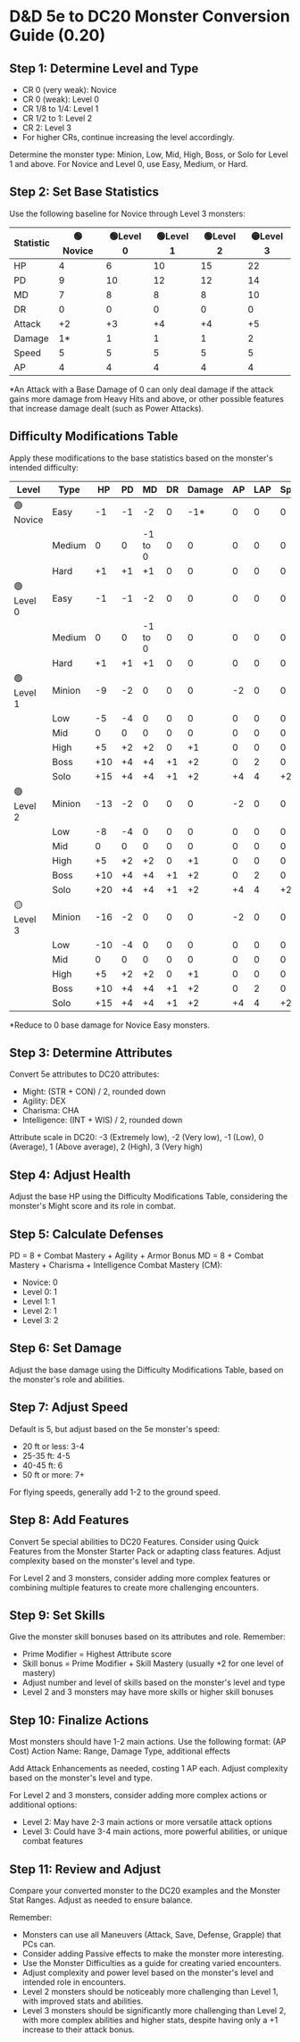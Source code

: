 ﻿# D&D 5e to DC20 Monster Conversion Guide (0.20)

## Step 1: Determine Level and Type

- CR 0 (very weak): Novice
- CR 0 (weak): Level 0
- CR 1/8 to 1/4: Level 1
- CR 1/2 to 1: Level 2
- CR 2: Level 3
- For higher CRs, continue increasing the level accordingly.

Determine the monster type: Minion, Low, Mid, High, Boss, or Solo for Level 1 and above. For Novice and Level 0, use Easy, Medium, or Hard.

## Step 2: Set Base Statistics

Use the following baseline for Novice through Level 3 monsters:

| Statistic | 🟢Novice | 🟢Level 0 | 🟢Level 1 | 🟢Level 2 | 🟡Level 3 |
| --- | --- | --- | --- | --- | --- |
| HP | 4 | 6 | 10 | 15 | 22 |
| PD | 9 | 10 | 12 | 12 | 14 |
| MD | 7 | 8 | 8 | 8 | 10 |
| DR | 0 | 0 | 0 | 0 | 0 |
| Attack | +2 | +3 | +4 | +4 | +5 |
| Damage | 1* | 1 | 1 | 1 | 2 |
| Speed | 5 | 5 | 5 | 5 | 5 |
| AP | 4 | 4 | 4 | 4 | 4 |

*An Attack with a Base Damage of 0 can only deal damage if the attack gains more damage from Heavy Hits and above, or other possible features that increase damage dealt (such as Power Attacks).

## Difficulty Modifications Table

Apply these modifications to the base statistics based on the monster's intended difficulty:

| Level | Type | HP | PD | MD | DR | Damage | AP | LAP | Speed |
| --- | --- | --- | --- | --- | --- | --- | --- | --- | --- |
| 🟢Novice | Easy | -1 | -1 | -2 | 0 | -1* | 0 | 0 | 0 |
|  | Medium | 0 | 0 | -1 to 0 | 0 | 0 | 0 | 0 | 0 |
|  | Hard | +1 | +1 | +1 | 0 | 0 | 0 | 0 | 0 |
| 🟢Level 0 | Easy | -1 | -1 | -2 | 0 | 0 | 0 | 0 | 0 |
|  | Medium | 0 | 0 | -1 to 0 | 0 | 0 | 0 | 0 | 0 |
|  | Hard | +1 | +1 | +1 | 0 | 0 | 0 | 0 | 0 |
| 🟢Level 1 | Minion | -9 | -2 | 0 | 0 | 0 | -2 | 0 | 0 |
|  | Low | -5 | -4 | 0 | 0 | 0 | 0 | 0 | 0 |
|  | Mid | 0 | 0 | 0 | 0 | 0 | 0 | 0 | 0 |
|  | High | +5 | +2 | +2 | 0 | +1 | 0 | 0 | 0 |
|  | Boss | +10 | +4 | +4 | +1 | +2 | 0 | 2 | 0 |
|  | Solo | +15 | +4 | +4 | +1 | +2 | +4 | 4 | +2 |
| 🟢Level 2 | Minion | -13 | -2 | 0 | 0 | 0 | -2 | 0 | 0 |
|  | Low | -8 | -4 | 0 | 0 | 0 | 0 | 0 | 0 |
|  | Mid | 0 | 0 | 0 | 0 | 0 | 0 | 0 | 0 |
|  | High | +5 | +2 | +2 | 0 | +1 | 0 | 0 | 0 |
|  | Boss | +10 | +4 | +4 | +1 | +2 | 0 | 2 | 0 |
|  | Solo | +20 | +4 | +4 | +1 | +2 | +4 | 4 | +2 |
| 🟡Level 3 | Minion | -16 | -2 | 0 | 0 | 0 | -2 | 0 | 0 |
|  | Low | -10 | -4 | 0 | 0 | 0 | 0 | 0 | 0 |
|  | Mid | 0 | 0 | 0 | 0 | 0 | 0 | 0 | 0 |
|  | High | +5 | +2 | +2 | 0 | +1 | 0 | 0 | 0 |
|  | Boss | +10 | +4 | +4 | +1 | +2 | 0 | 2 | 0 |
|  | Solo | +15 | +4 | +4 | +1 | +2 | +4 | 4 | +2 |

*Reduce to 0 base damage for Novice Easy monsters.

## Step 3: Determine Attributes

Convert 5e attributes to DC20 attributes:

- Might: (STR + CON) / 2, rounded down
- Agility: DEX
- Charisma: CHA
- Intelligence: (INT + WIS) / 2, rounded down

Attribute scale in DC20:
-3 (Extremely low), -2 (Very low), -1 (Low), 0 (Average), 1 (Above average), 2 (High), 3 (Very high)

## Step 4: Adjust Health

Adjust the base HP using the Difficulty Modifications Table, considering the monster's Might score and its role in combat.

## Step 5: Calculate Defenses

PD = 8 + Combat Mastery + Agility + Armor Bonus
MD = 8 + Combat Mastery + Charisma + Intelligence
Combat Mastery (CM):

- Novice: 0
- Level 0: 1
- Level 1: 1
- Level 2: 1
- Level 3: 2

## Step 6: Set Damage

Adjust the base damage using the Difficulty Modifications Table, based on the monster's role and abilities.

## Step 7: Adjust Speed

Default is 5, but adjust based on the 5e monster's speed:

- 20 ft or less: 3-4
- 25-35 ft: 4-5
- 40-45 ft: 6
- 50 ft or more: 7+

For flying speeds, generally add 1-2 to the ground speed.

## Step 8: Add Features

Convert 5e special abilities to DC20 Features. Consider using Quick Features from the Monster Starter Pack or adapting class features. Adjust complexity based on the monster's level and type.

For Level 2 and 3 monsters, consider adding more complex features or combining multiple features to create more challenging encounters.

## Step 9: Set Skills

Give the monster skill bonuses based on its attributes and role. Remember:

- Prime Modifier = Highest Attribute score
- Skill bonus = Prime Modifier + Skill Mastery (usually +2 for one level of mastery)
- Adjust number and level of skills based on the monster's level and type
- Level 2 and 3 monsters may have more skills or higher skill bonuses

## Step 10: Finalize Actions

Most monsters should have 1-2 main actions. Use the following format:
(AP Cost) Action Name: Range, Damage Type, additional effects

Add Attack Enhancements as needed, costing 1 AP each. Adjust complexity based on the monster's level and type.

For Level 2 and 3 monsters, consider adding more complex actions or additional options:

- Level 2: May have 2-3 main actions or more versatile attack options
- Level 3: Could have 3-4 main actions, more powerful abilities, or unique combat features

## Step 11: Review and Adjust

Compare your converted monster to the DC20 examples and the Monster Stat Ranges. Adjust as needed to ensure balance.

Remember:

- Monsters can use all Maneuvers (Attack, Save, Defense, Grapple) that PCs can.
- Consider adding Passive effects to make the monster more interesting.
- Use the Monster Difficulties as a guide for creating varied encounters.
- Adjust complexity and power level based on the monster's level and intended role in encounters.
- Level 2 monsters should be noticeably more challenging than Level 1, with improved stats and abilities.
- Level 3 monsters should be significantly more challenging than Level 2, with more complex abilities and higher stats, despite having only a +1 increase to their attack bonus.